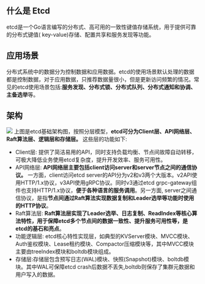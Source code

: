 ## 什么是 Etcd
etcd是一个Go语言编写的分布式、高可用的一致性键值存储系统，用于提供可靠的分布式键值( key-value)存储、配置共享和服务发现等功能。
## 应用场景
分布式系统中的数据分为控制数据和应用数据。etcd的使用场景默认处理的数据都是控制数据，对于应用数据，只推荐数据量很小，但是更新访问频繁的情况。常见的etcd使用场景包括:**服务发现、分布式锁、分布式队列、分布式通知和协调、主备选举**等。
## 架构
![](http://file.cfd.hhblog.top/myPicture/20240208163622.png)
上图是etcd基础架构图，按照分层模型，**etcd可分为Client层、API网络层、Raft算法层、逻辑层和存储层。** 这些层的功能如下:
- Client层: 提供了简洁易用的API，同时支持负载均衡、节点间故障自动转移，可极大降低业务使用etcd复杂度，提升开发效率、服务可用性。
- API网络层: **API网络层主要包括client访问server和server节点之间的通信协议。** 一方面，client访问etcd server的API分为v2和v3两个大版本。v2API使用HTTP/1.x协议，v3API使用gRPC协议。同时v3通过etcd grpc-gateway组件也支持HTTP/1.x协议，**便于各种语言的服务调用**。另一方面, server之间通信协议，是指**节点间通过Raft算法实现数据复制和Leader选举等功能时使用的HTTP协议**。
- Raft算法层: **Raft算法层实现了Leader选举、日志复制、ReadIndex等核心算法特性，用于保障etcd多个节点间的数据一致性、提升服务可用性等，是etcd的基石和亮点**。
- 功能逻辑层: etcd核心特性实现层，如典型的KVServer模块、MVCC模块、Auth鉴权模块、Lease租约模块、Compactor压缩模块等，其中MVCC模块主要由treelndex模块和boltdb模块组成。
- 存储层:存储层包含预写日志(WAL)模块、快照(Snapshot)模块、boltdb模块。其中WAL可保障etcd crash后数据不丢失,boltdb则保存了集群元数据和用户写入的数据。
